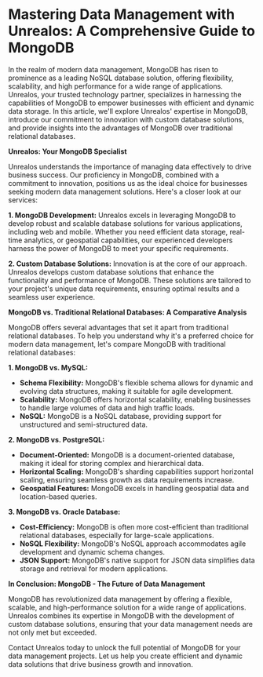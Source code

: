 # Mastering Data Management with Unrealos: A Comprehensive Guide to MongoDB

In the realm of modern data management, MongoDB has risen to prominence as a leading NoSQL database solution, offering flexibility, scalability, and high performance for a wide range of applications. Unrealos, your trusted technology partner, specializes in harnessing the capabilities of MongoDB to empower businesses with efficient and dynamic data storage. In this article, we'll explore Unrealos' expertise in MongoDB, introduce our commitment to innovation with custom database solutions, and provide insights into the advantages of MongoDB over traditional relational databases.

**Unrealos: Your MongoDB Specialist**

Unrealos understands the importance of managing data effectively to drive business success. Our proficiency in MongoDB, combined with a commitment to innovation, positions us as the ideal choice for businesses seeking modern data management solutions. Here's a closer look at our services:

**1. MongoDB Development:**
Unrealos excels in leveraging MongoDB to develop robust and scalable database solutions for various applications, including web and mobile. Whether you need efficient data storage, real-time analytics, or geospatial capabilities, our experienced developers harness the power of MongoDB to meet your specific requirements.

**2. Custom Database Solutions:**
Innovation is at the core of our approach. Unrealos develops custom database solutions that enhance the functionality and performance of MongoDB. These solutions are tailored to your project's unique data requirements, ensuring optimal results and a seamless user experience.

**MongoDB vs. Traditional Relational Databases: A Comparative Analysis**

MongoDB offers several advantages that set it apart from traditional relational databases. To help you understand why it's a preferred choice for modern data management, let's compare MongoDB with traditional relational databases:

**1. MongoDB vs. MySQL:**
   - **Schema Flexibility:** MongoDB's flexible schema allows for dynamic and evolving data structures, making it suitable for agile development.
   - **Scalability:** MongoDB offers horizontal scalability, enabling businesses to handle large volumes of data and high traffic loads.
   - **NoSQL:** MongoDB is a NoSQL database, providing support for unstructured and semi-structured data.

**2. MongoDB vs. PostgreSQL:**
   - **Document-Oriented:** MongoDB is a document-oriented database, making it ideal for storing complex and hierarchical data.
   - **Horizontal Scaling:** MongoDB's sharding capabilities support horizontal scaling, ensuring seamless growth as data requirements increase.
   - **Geospatial Features:** MongoDB excels in handling geospatial data and location-based queries.

**3. MongoDB vs. Oracle Database:**
   - **Cost-Efficiency:** MongoDB is often more cost-efficient than traditional relational databases, especially for large-scale applications.
   - **NoSQL Flexibility:** MongoDB's NoSQL approach accommodates agile development and dynamic schema changes.
   - **JSON Support:** MongoDB's native support for JSON data simplifies data storage and retrieval for modern applications.

**In Conclusion: MongoDB - The Future of Data Management**

MongoDB has revolutionized data management by offering a flexible, scalable, and high-performance solution for a wide range of applications. Unrealos combines its expertise in MongoDB with the development of custom database solutions, ensuring that your data management needs are not only met but exceeded.

Contact Unrealos today to unlock the full potential of MongoDB for your data management projects. Let us help you create efficient and dynamic data solutions that drive business growth and innovation.

